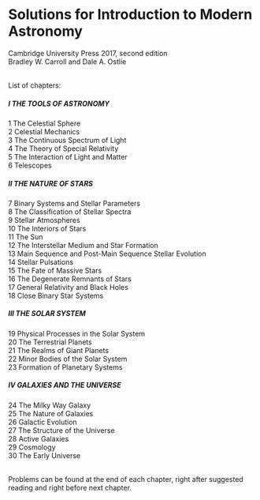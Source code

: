 # Solutions for Introduction to Modern Astronomy

Cambridge University Press 2017, second edition <br>
Bradley W. Carroll and Dale A. Ostlie

<br>
List of chapters: 

##### I THE TOOLS OF ASTRONOMY <br>
1 The Celestial Sphere <br>
2 Celestial Mechanics <br>
3 The Continuous Spectrum of Light <br>
4 The Theory of Special Relativity <br>
5 The Interaction of Light and Matter <br>
6 Telescopes <br>
##### II THE NATURE OF STARS <br>
7 Binary Systems and Stellar Parameters <br>
8 The Classification of Stellar Spectra <br>
9 Stellar Atmospheres <br>
10 The Interiors of Stars <br>
11 The Sun <br>
12 The Interstellar Medium and Star Formation <br>
13 Main Sequence and Post-Main Sequence Stellar Evolution <br>
14 Stellar Pulsations <br>
15 The Fate of Massive Stars <br>
16 The Degenerate Remnants of Stars <br>
17 General Relativity and Black Holes <br>
18 Close Binary Star Systems <br>
##### III THE SOLAR SYSTEM <br>
19 Physical Processes in the Solar System <br>
20 The Terrestrial Planets <br>
21 The Realms of Giant Planets <br>
22 Minor Bodies of the Solar System <br>
23 Formation of Planetary Systems <br>
##### IV GALAXIES AND THE UNIVERSE <br>
24 The Milky Way Galaxy <br>
25 The Nature of Galaxies <br>
26 Galactic Evolution <br>
27 The Structure of the Universe <br>
28 Active Galaxies <br>
29 Cosmology <br>
30 The Early Universe <br>

<br>
Problems can be found at the end of each chapter, right after suggested reading and right before next chapter.
